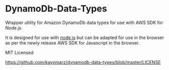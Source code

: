 # DynamoDb-Data-Types

Wrapper utility for Amazon DynamoDb data types for use with AWS SDK for Node.js.

It is designed for use with [node.js](http://nodejs.org) but can be adapted for
use in the browser as per the newly release AWS SDK for Javascript in the browser.

MIT Licensed

https://github.com/kayomarz/dynamodb-data-types/blob/master/LICENSE
